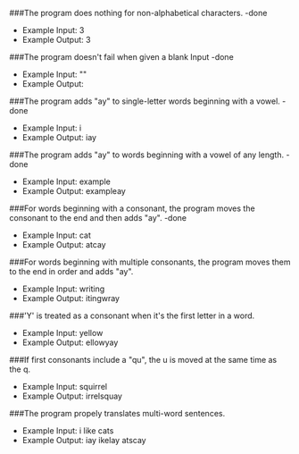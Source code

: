 ###The program does nothing for non-alphabetical characters. -done
  * Example Input: 3
  * Example Output: 3

###The program doesn't fail when given a blank Input -done
  * Example Input: ""
  * Example Output:

###The program adds "ay" to single-letter words beginning with a vowel. -done
  * Example Input: i
  * Example Output: iay

###The program adds "ay" to words beginning with a vowel of any length. -done
  * Example Input: example
  * Example Output: exampleay

###For words beginning with a consonant, the program moves the consonant to the end and then adds "ay". -done
  * Example Input: cat
  * Example Output: atcay

###For words beginning with multiple consonants, the program moves them to the end in order and adds "ay".
  * Example Input: writing
  * Example Output: itingwray

###'Y' is treated as a consonant when it's the first letter in a word.
  * Example Input: yellow
  * Example Output: ellowyay

###If first consonants include a "qu", the u is moved at the same time as the q.
  * Example Input: squirrel
  * Example Output: irrelsquay

###The program propely translates multi-word sentences.
  * Example Input: i like cats
  * Example Output: iay ikelay atscay
